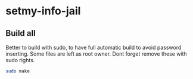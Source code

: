 # setmy-info-jail

## Build all

Better to build with sudo, to have full automatic build to avoid password inserting. Some files are left as root owner. Dont forget remove these with sudo rights.

```sh
sudo make
```
